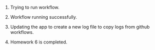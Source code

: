 1. Trying to run workflow.

2. Workflow running successfully.

3. Updating the app to create a new log file to copy logs from github workflows.

4. Homework 6 is completed.